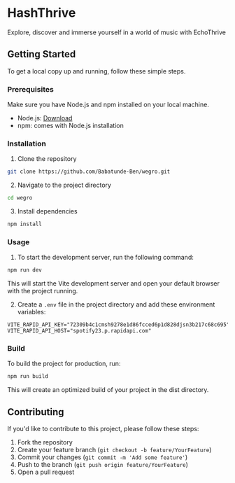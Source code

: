 # HashThrive

Explore, discover and immerse yourself in a world of music with EchoThrive

## Getting Started

To get a local copy up and running, follow these simple steps.

### Prerequisites

Make sure you have Node.js and npm installed on your local machine.

- Node.js: [Download](https://nodejs.org/)
- npm: comes with Node.js installation

### Installation

1. Clone the repository

```bash
git clone https://github.com/Babatunde-Ben/wegro.git
```

2. Navigate to the project directory

```bash
cd wegro
```

3. Install dependencies

```bash
npm install
```

### Usage

1. To start the development server, run the following command:

```bash
npm run dev
```

This will start the Vite development server and open your default browser with the project running.

2. Create a `.env` file in the project directory and add these environment variables:

```
VITE_RAPID_API_KEY="72309b4c1cmsh9278e1d86fcced6p1d828djsn3b217c68c695"
VITE_RAPID_API_HOST="spotify23.p.rapidapi.com"
```

### Build

To build the project for production, run:

```bash
npm run build
```

This will create an optimized build of your project in the dist directory.

## Contributing

If you'd like to contribute to this project, please follow these steps:

1. Fork the repository
2. Create your feature branch (`git checkout -b feature/YourFeature`)
3. Commit your changes (`git commit -m 'Add some feature'`)
4. Push to the branch (`git push origin feature/YourFeature`)
5. Open a pull request
